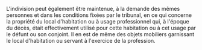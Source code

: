   
 L'indivision peut également être maintenue, à la demande des mêmes personnes et dans les conditions fixées par le tribunal, en ce qui concerne la propriété du local d'habitation ou à usage professionnel qui, à l'époque du décès, était effectivement utilisé pour cette habitation ou à cet usage par le défunt ou son conjoint. Il en est de même des objets mobiliers garnissant le local d'habitation ou servant à l'exercice de la profession.  

  
